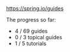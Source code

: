 https://spring.io/guides

The progress so far:

* 4 / 69 guides
* 0 / 3 topical guides
* 1 / 5 tutorials
